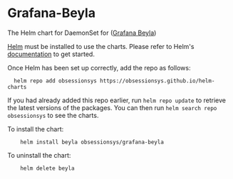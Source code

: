 # Grafana-Beyla
The Helm chart for DaemonSet for ([Grafana Beyla](https://grafana.com/docs/beyla/latest/))

[Helm](https://helm.sh) must be installed to use the charts.  Please refer to
Helm's [documentation](https://helm.sh/docs) to get started.

Once Helm has been set up correctly, add the repo as follows:

```
  helm repo add obsessionsys https://obsessionsys.github.io/helm-charts
```
If you had already added this repo earlier, run `helm repo update` to retrieve
the latest versions of the packages.  You can then run `helm search repo
obsessionsys` to see the charts.

To install the <chart-name> chart:

```
    helm install beyla obsessionsys/grafana-beyla
```
To uninstall the chart:

```
    helm delete beyla
```
